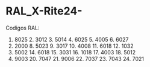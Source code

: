 # RAL_X-Rite24-

Codigos RAL:
 1. 8025  2. 3012  3. 5014  4. 6025  5. 4005  6. 6027
 7. 2000  8. 5023  9. 3017 10. 4008 11. 6018 12. 1032
13. 5002 14. 6018 15. 3031 16. 1018 17. 4003 18. 5012
19. 9003 20. 7047 21. 9006 22. 7037 23. 7043 24. 7021
